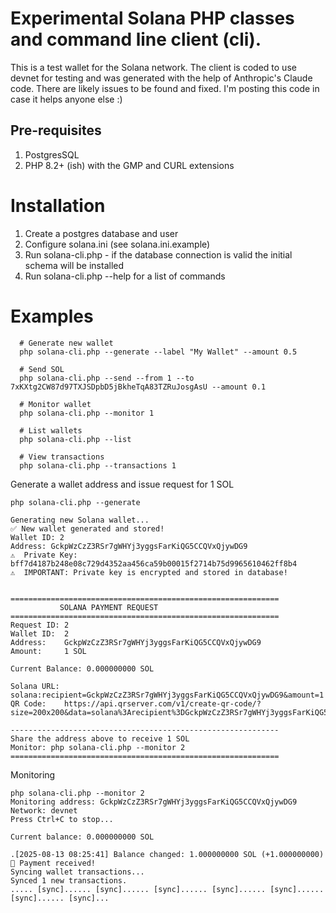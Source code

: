 # Experimental Solana PHP classes and command line client (cli).

This is a test wallet for the Solana network.  The client is coded to use devnet for testing and was generated with the 
help of Anthropic's Claude code.  There are likely issues to be found and fixed.  I'm posting this code in case it helps anyone else :)


## Pre-requisites

1. PostgresSQL
2. PHP 8.2+ (ish) with the GMP and CURL extensions

# Installation

1. Create a postgres database and user
2. Configure solana.ini (see solana.ini.example)
3. Run solana-cli.php - if the database connection is valid the initial schema will be installed
4. Run solana-cli.php --help for a list of commands


# Examples

```
  # Generate new wallet
  php solana-cli.php --generate --label "My Wallet" --amount 0.5

  # Send SOL
  php solana-cli.php --send --from 1 --to 7xKXtg2CW87d97TXJSDpbD5jBkheTqA83TZRuJosgAsU --amount 0.1

  # Monitor wallet
  php solana-cli.php --monitor 1

  # List wallets
  php solana-cli.php --list

  # View transactions
  php solana-cli.php --transactions 1

```
Generate a wallet address and issue request for 1 SOL

```
php solana-cli.php --generate

Generating new Solana wallet...
✅ New wallet generated and stored!
Wallet ID: 2
Address: GckpWzCzZ3RSr7gWHYj3yggsFarKiQG5CCQVxQjywDG9
⚠️  Private Key: bff7d4187b248e08c729d4352aa456ca59b00015f2714b75d9965610462ff8b4
⚠️  IMPORTANT: Private key is encrypted and stored in database!


============================================================
           SOLANA PAYMENT REQUEST
============================================================
Request ID: 2
Wallet ID:  2
Address:    GckpWzCzZ3RSr7gWHYj3yggsFarKiQG5CCQVxQjywDG9
Amount:     1 SOL

Current Balance: 0.000000000 SOL

Solana URL: solana:recipient=GckpWzCzZ3RSr7gWHYj3yggsFarKiQG5CCQVxQjywDG9&amount=1
QR Code:    https://api.qrserver.com/v1/create-qr-code/?size=200x200&data=solana%3Arecipient%3DGckpWzCzZ3RSr7gWHYj3yggsFarKiQG5CCQVxQjywDG9%26amount%3D1

------------------------------------------------------------
Share the address above to receive 1 SOL
Monitor: php solana-cli.php --monitor 2
============================================================

```

Monitoring
```
php solana-cli.php --monitor 2
Monitoring address: GckpWzCzZ3RSr7gWHYj3yggsFarKiQG5CCQVxQjywDG9
Network: devnet
Press Ctrl+C to stop...

Current balance: 0.000000000 SOL

.[2025-08-13 08:25:41] Balance changed: 1.000000000 SOL (+1.000000000)
🎉 Payment received!
Syncing wallet transactions...
Synced 1 new transactions.
..... [sync]...... [sync]...... [sync]...... [sync]...... [sync]...... [sync]...... [sync]...
```
